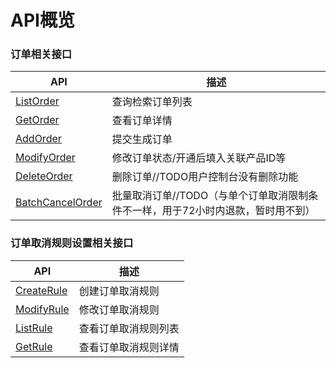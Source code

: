 API概览
=======

### 订单相关接口

|API|描述|
| ------------- | ------------- |
|[ListOrder](Order/listorder.md)|查询检索订单列表|
|[GetOrder](Order/getorder.md)|查看订单详情|
|[AddOrder](Order/createorder.md)|提交生成订单|
|[ModifyOrder](Order/modifyorder.md)|修改订单状态/开通后填入关联产品ID等|
|[DeleteOrder](Order/deleteorder.md)|删除订单//TODO用户控制台没有删除功能|
|[BatchCancelOrder](Order/batchcancelorder.md)|批量取消订单//TODO（与单个订单取消限制条件不一样，用于72小时内退款，暂时用不到）|

### 订单取消规则设置相关接口

|API|描述|
| ------------- | ------------- |
|[CreateRule](Rule/createrule.md)|创建订单取消规则|
|[ModifyRule](Rule/modifyrule.md)|修改订单取消规则|
|[ListRule](Rule/listrule.md)|查看订单取消规则列表|
|[GetRule](Rule/getrule.md)|查看订单取消规则详情|

